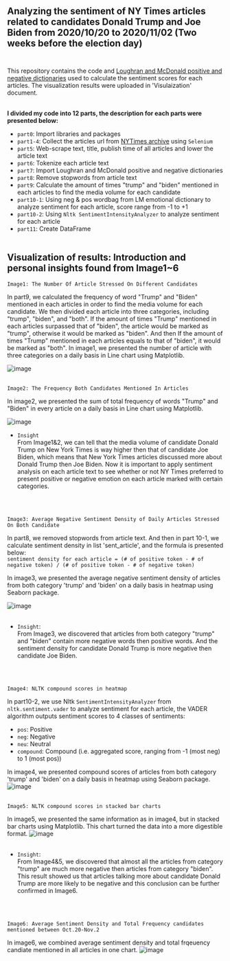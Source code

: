  ## Analyzing the sentiment of NY Times articles related to candidates Donald Trump and Joe Biden from 2020/10/20 to 2020/11/02 (Two weeks before the election day) <br><br>
 
 
 This repository contains the code and [Loughran and McDonald positive and negative dictionaries](https://sraf.nd.edu/textual-analysis/resources/) used to calculate the sentiment scores for each articles. The visualization results were uploaded in 'Visulaization' document. <br><br>



**I divided my code into 12 parts, the description for each parts were presented below:** <br>
* `part0`: Import libraries and packages
* `part1-4`: Collect the articles url from [NYTimes archive](https://help.nytimes.com/hc/en-us/articles/115014772767-Archives) using `Selenium`
* `part5`: Web-scrape text, title, publish time of all articles and lower the article text
* `part6`: Tokenize each article text
* `part7`: Import Loughran and McDonald positive and negative dictionaries
* `part8`: Remove stopwords from article text
* `part9`: Calculate the amount of times "trump" and "biden" mentioned in each articles to find the media volume for each candidate
* `part10-1`: Using neg & pos wordbag from LM emotional dictionary to analyze sentiment for each article, score range from -1 to +1
* `part10-2`: Using `Nltk SentimentIntensityAnalyzer` to analyze sentiment for each article
* `part11`: Create DataFrame <br><br>

## Visualization of results: Introduction and personal insights found from Image1~6 <br>

    Image1: The Number Of Article Stressed On Different Candidates

In part9, we calculated the frequency of word "Trump" and "Biden" mentioned in each articles in order to find the media volume for each candidate. We then divided each article into three categories, including "trump", "biden", and "both". If the amount of times "Trump" mentioned in each articles surpassed that of "biden", the article would be marked as "trump", otherwise it would be marked as "biden". And then If the amount of times "Trump" mentioned in each articles equals to that of "biden", it would be marked as "both". In image1, we presented the number of article with three categories on a daily basis in Line chart using Matplotlib.<br>

![image](https://github.com/evelyncy96/NYTimes-sentiment-analysis/blob/main/Visualization/image1.png)
<br><br>


    Image2: The Frequency Both Candidates Mentioned In Articles

In image2, we presented the sum of total frequency of words "Trump" and "Biden" in every article on a daily basis in Line chart using Matplotlib.<br>

![image](https://github.com/evelyncy96/NYTimes-sentiment-analysis/blob/main/Visualization/image2.png)
<br>
* `Insight`<br>
From Image1&2, we can tell that the media volume of candidate Donald Trump on New York Times is way higher then that of candidate Joe Biden, which means that New York Times articles discussed more about Donald Trump then Joe Biden. Now it is important to apply sentiment analysis on each article text to see whether or not NY Times preferred to present positive or negative emotion on each article marked with certain categories.

<br><br>

    Image3: Average Negative Sentiment Density of Daily Articles Stressed On Both Candidate

In part8, we removed stopwords from article text. And then in part 10-1, we calculate sentiment density in list 'sent_article', and the formula is presented below:<br>
`sentiment density for each article = (# of positive token - # of negative token) / (# of positive token - # of negative token)`<br>

In image3, we presented the average negative sentiment density of articles from both category 'trump' and 'biden' on a daily basis in heatmap using Seaborn package.<br>

![image](https://github.com/evelyncy96/NYTimes-sentiment-analysis/blob/main/Visualization/image3.png)
<br><br>

* `Insight`: <br>
From Image3, we discovered that articles from both category "trump" and "biden" contain more negative words then positive words. And the sentiment density for candidate Donald Trump is more negative then candidate Joe Biden.

<br><br>

    Image4: NLTK compound scores in heatmap

In part10-2, we use Nltk `SentimentIntensityAnalyzer` from `nltk.sentiment.vader` to analyze sentiment for each article, the VADER algorithm outputs sentiment scores to 4 classes of sentiments:<br>
* `pos`: Positive
* `neg`: Negative
* `neu`: Neutral
* `compound`: Compound (i.e. aggregated score, ranging from -1 (most neg) to 1 (most pos))<br>

In image4, we presented compound scores of articles from both category 'trump' and 'biden' on a daily basis in heatmap using Seaborn package.
![image](https://github.com/evelyncy96/NYTimes-sentiment-analysis/blob/main/Visualization/image4.png)
<br><br>

    Image5: NLTK compound scores in stacked bar charts


In image5, we presented the same information as in image4, but in stacked bar charts using Matplotlib. This chart turned the data into a more digestible format.
![image](https://github.com/evelyncy96/NYTimes-sentiment-analysis/blob/main/Visualization/image5.png)
<br><br>

* `Insight`: <br>
From Image4&5, we discovered that almost all the articles from category "trump" are much more negative then articles from category "biden". This result showed us that articles talking more about candidate Donald Trump are more likely to be negative and this conclusion can be further confirmed in Image6. 

<br><br>

    Image6: Average Sentiment Density and Total Frequency candidates mentioned between Oct.20-Nov.2

In image6, we combined average sentiment density and total frqeuency candiate mentioned in all articles in one chart.
![image](https://github.com/evelyncy96/NYTimes-sentiment-analysis/blob/main/Visualization/image6.png)




